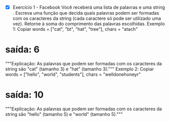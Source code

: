 - [x] Exercício 1 - Facebook
      Você receberá uma lista de palavras e uma string . Escreva uma função que decida quais palavras podem ser formadas com os caracteres da string (cada caractere só pode ser utilizado uma vez). Retorne à soma do comprimento das palavras escolhidas.
      Exemplo 1:
      Copiar
      words = ["cat", "bt", "hat", "tree"], chars = "atach"

# saída: 6

"""Explicação: As palavras que podem ser formadas com os caracteres da string
são "cat" (tamanho 3) e "hat" (tamanho 3)."""
Exemplo 2:
Copiar
words = ["hello", "world", "students"], chars = "welldonehoneyr"

# saída: 10

"""Explicação: As palavras que podem ser formadas com os caracteres da string
são "hello" (tamanho 5) e "world" (tamanho 5)."""
